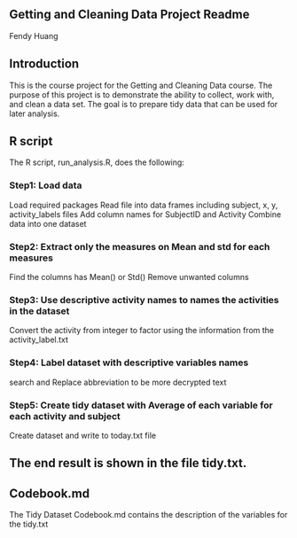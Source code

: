 ## Getting and Cleaning Data Project Readme

Fendy Huang

## Introduction

This is the course project for the Getting and Cleaning Data course.
The purpose of this project is to demonstrate the ability to collect, work with, and clean a data set. The goal is to prepare tidy data that can be used for later analysis. 

## R script

The R script, run_analysis.R, does the following:

### Step1: Load data
Load required packages
Read file into data frames including subject, x, y, activity_labels files
Add column names for SubjectID and Activity
Combine data into one dataset

### Step2: Extract only the measures on Mean and std for each measures
Find the columns has Mean() or Std()
Remove unwanted columns

### Step3: Use descriptive activity names to names the activities in the dataset
Convert the activity from integer to factor using the information from the activity_label.txt

### Step4: Label dataset with descriptive variables names
search and Replace abbreviation to be more decrypted text

### Step5: Create tidy dataset with Average of each variable for each activity and subject
Create dataset and write to today.txt file


## The end result is shown in the file tidy.txt.

## Codebook.md
The Tidy Dataset Codebook.md contains the description of the variables for the tidy.txt
